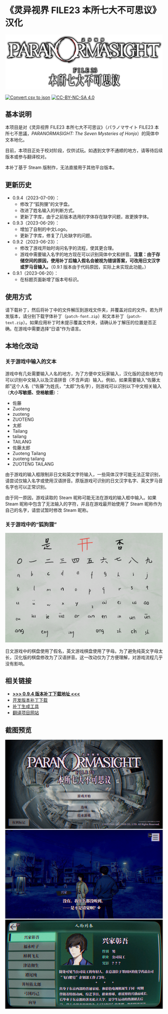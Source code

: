 # 《灵异视界 FILE23 本所七大不可思议》汉化

![Logo](images/titlelogo_jp_full.png)

[![Convert csv to json](https://github.com/Xzonn/ParanormasightChsLocalization/actions/workflows/convert.yml/badge.svg)](https://github.com/Xzonn/ParanormasightChsLocalization/actions/workflows/convert.yml) [![CC-BY-NC-SA 4.0](https://mirrors.creativecommons.org/presskit/buttons/88x31/svg/by-nc-sa.svg)](https://creativecommons.org/licenses/by-nc-sa/4.0/legalcode)

## 基本说明
本项目是对《灵异视界 FILE23 本所七大不可思议》（<span lang="ja">パラノマサイト FILE23 本所七不思議</span>，*PARANORMASIGHT: The Seven Mysteries of Honjo*）的简体中文本地化。

目前，本项目正处于校对阶段，仅供试玩。如遇到文字不通顺的地方，请等待后续版本或参与翻译校对。

本补丁基于 Steam 版制作，无法直接用于其他平台版本。

## 更新历史
- 0.9.4（2023-07-09）：
  - 修改了“狐狗狸”的文字盘。
  - 改进了姓名输入的判断方式。
  - 更新了字库，由于之前版本选用的字体存在缺字问题，故更换字体。
- 0.9.3（2023-06-29）：
  - 增加了自制的中文Logo。
  - 更新了字库，修复了几处缺字的问题。
- 0.9.2（2023-06-23）：
  - 修改了游戏开始时询问名字的流程，使其更合理。
  - 游戏中需要输入名字的地方现在可以识别简体中文和拼音。**注意：由于存储空间的原因，使用补丁后输入假名会被视为错误答案，可改用日文汉字或罗马音输入。**（0.9.1 版本由于代码原因，实际上未实现此功能。）
- 0.9.1（2023-06-20）：
  - 在标题页面新增了版本号标识。

## 使用方式
请下载补丁，然后将补丁中的文件解压到游戏文件夹，并覆盖对应的文件。若为开发版本，请分别下载字体补丁（`patch-font.zip`）和文本补丁（`patch-text.zip`）。如果应用补丁时未提示覆盖文件夹，请确认补丁解压的位置是否正确。在游戏中需要选择“日语”作为语言。

## 本地化改动
### 关于游戏中输入的文本
游戏中有几处需要输入人名的地方，为了方便中文玩家输入，汉化版的这些地方均可以识别中文输入以及汉语拼音（不含声调）输入。例如，如果需要输入“佐藤太郎”这个人名（“佐藤”为姓氏，“太郎”为名字），则游戏可以识别以下中文相关输入（**大小写敏感、空格敏感**）：

- 佐藤
- Zuoteng
- zuoteng
- ZUOTENG
- 太郎
- Tailang
- tailang
- TAILANG
- 佐藤太郎
- Zuoteng Tailang
- zuoteng tailang
- ZUOTENG TAILANG

由于游戏的输入框限制非日文和英文字符输入，一些简体汉字可能无法正常识别，请尝试仅输入名字或使用汉语拼音。原版游戏可识别的日文汉字名字、英文罗马音名字也可以正常识别。

由于同一原因，游戏读取的 Steam 昵称可能无法在游戏的输入框中输入。如果 Steam 昵称中包含了无法输入的字符，并且在游戏最开始使用了 Steam 昵称作为自己的名字，请尝试暂时修改 Steam 昵称。

### 关于游戏中的“狐狗狸”
![狐狗狸](images/kokkuri_jp.png)

日文游戏中的棋盘使用了假名，英文游戏棋盘使用了字母。为了避免纯英文字母太长，汉化版的棋盘修改为了汉语拼音。这一改动仅为了方便理解，对游戏流程几乎没有影响。

## 相关链接
- **[>>> 0.9.4 版本补丁下载地址 <<<](https://github.com/Xzonn/ParanormasightChsLocalization/releases/download/0.9.4/patch-0.9.4.zip)**
- [开发版本补丁下载](https://github.com/Xzonn/ParanormasightChsLocalization/releases/tag/publish)
- [补丁生成工具](https://github.com/Xzonn/ParanormasightChsLocalizationHelper)
- [翻译项目网站](https://weblate.xzonn.top/projects/paranormasight/)

## 截图预览
![截图](images/screenshot-01.jpg)  
![截图](images/screenshot-02.jpg)  
![截图](images/screenshot-03.jpg)

